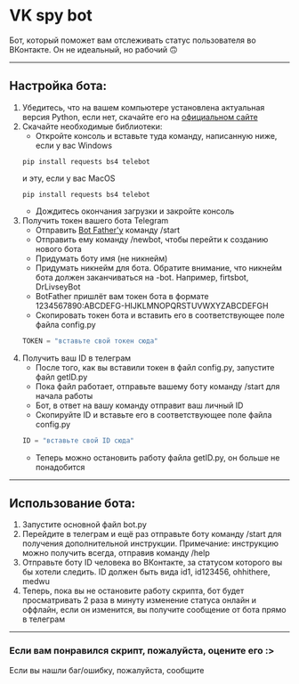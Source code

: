 # VK spy bot
Бот, который поможет вам отслеживать статус пользователя во ВКонтакте. Он не идеальный, но рабочий 🙃
*****
## Настройка бота: ##
1. Убедитесь, что на вашем компьютере установлена актуальная версия Python, если нет, скачайте его на [официальном сайте](python.org)
2. Скачайте необходимые библиотеки:
    * Откройте консоль и вставьте туда команду, написанную ниже, если у вас Windows
    ```
    pip install requests bs4 telebot
    ```
    и эту, если у вас MacOS
    ```
    pip install requests bs4 telebot
    ```
    * Дождитесь окончания загрузки и закройте консоль
3. Получить токен вашего бота Telegram
    * Отправить [Bot Father'у](https://t.me/BotFather) команду /start
    * Отправить ему команду /newbot, чтобы перейти к созданию нового бота
    * Придумать боту имя (не никнейм)
    * Придумать никнейм для бота. Обратите внимание, что никнейм бота должен заканчиваться на -bot. Например, firtsbot, DrLivseyBot
    * BotFather пришлёт вам токен бота в формате 1234567890:ABCDEFG-HIJKLMNOPQRSTUVWXYZABCDEFGH
    * Скопировать токен бота и вставить его в соответствующее поле файла config.py
    ```python
    TOKEN = "вставьте свой токен сюда"
    ```
4. Получить ваш ID в телеграм
    * После того, как вы вставили токен в файл config.py, запустите файл getID.py
    * Пока файл работает, отправьте вашему боту команду /start для начала работы
    * Бот, в ответ на вашу команду отправит ваш личный ID
    * Скопируйте ID и вставьте его в соответствующее поле файла config.py
    ```python
    ID = "вставьте свой ID сюда"
    ```
    * Теперь можно остановить работу файла getID.py, он больше не понадобится
***
## Использование бота: ##
1. Запустите основной файл bot.py
2. Перейдите в телеграм и ещё раз отправьте боту команду /start для получения дополнительной инструкции. Примечание: инструкцию можно получить всегда, отправив команду /help
3. Отправьте боту ID человека во ВКонтакте, за статусом которого вы бы хотели следить. ID должен быть вида id1, id123456, ohhithere, medwu
4. Теперь, пока вы не остановите работу скрипта, бот будет просматривать 2 раза в минуту изменение статуса онлайн и оффлайн, если он изменится, вы получите сообщение от бота прямо в телеграм
***
### Если вам понравился скрипт, пожалуйста, оцените его :> ###
Если вы нашли баг/ошибку, пожалуйста, сообщите

